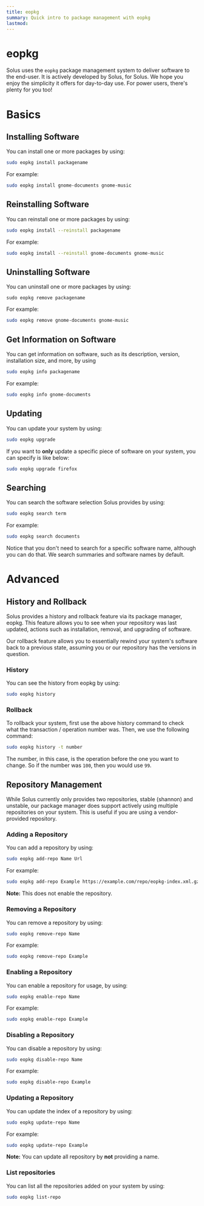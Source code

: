 ```yaml
---
title: eopkg
summary: Quick intro to package management with eopkg
lastmod:
---
```


# eopkg

Solus uses the `eopkg` package management system to deliver software to the end-user. It is actively developed by Solus, for Solus. We hope you enjoy the simplicity it offers for day-to-day use. For power users, there's plenty for you too!

# Basics

## Installing Software

You can install one or more packages by using:

```bash
sudo eopkg install packagename
```

For example:

```bash
sudo eopkg install gnome-documents gnome-music
```

## Reinstalling Software

You can reinstall one or more packages by using:

```bash
sudo eopkg install --reinstall packagename
```

For example:

```bash
sudo eopkg install --reinstall gnome-documents gnome-music
```

## Uninstalling Software

You can uninstall one or more packages by using:

```
sudo eopkg remove packagename
```

For example:

```bash
sudo eopkg remove gnome-documents gnome-music
```

## Get Information on Software

You can get information on software, such as its description, version, installation size, and more, by using

```bash
sudo eopkg info packagename
```

For example:

```bash
sudo eopkg info gnome-documents
```

## Updating

You can update your system by using:

```bash
sudo eopkg upgrade
```

If you want to **only** update a specific piece of software on your system, you can specify is like below:

```bash
sudo eopkg upgrade firefox
```

## Searching

You can search the software selection Solus provides by using:

```bash
sudo eopkg search term
```

For example:

```bash
sudo eopkg search documents
```

Notice that you don't need to search for a specific software name, although you can do that. We search summaries and software names by default.

# Advanced

## History and Rollback

Solus provides a history and rollback feature via its package manager, eopkg. This feature allows you to see when your repository was last updated, actions such as installation, removal, and upgrading of software.

Our rollback feature allows you to essentially rewind your system's software back to a previous state, assuming you or our repository has the versions in question.

### History

You can see the history from eopkg by using:

```bash
sudo eopkg history
```

### Rollback

To rollback your system, first use the above history command to check what the transaction / operation number was. Then, we use the following command:

```bash
sudo eopkg history -t number
```

The number, in this case, is the operation before the one you want to change. So if the number was `100`, then you would use `99`.

## Repository Management

While Solus currently only provides two repositories, stable (shannon) and unstable, our package manager does support actively using multiple repositories on your system. This is useful if you are using a vendor-provided repository.

### Adding a Repository

You can add a repository by using:

```bash
sudo eopkg add-repo Name Url
```

For example:

```bash
sudo eopkg add-repo Example https://example.com/repo/eopkg-index.xml.gz
```

**Note:** This does not enable the repository.

### Removing a Repository

You can remove a repository by using:

```bash
sudo eopkg remove-repo Name
```

For example:

```bash
sudo eopkg remove-repo Example
```

### Enabling a Repository

You can enable a repository for usage, by using:

```bash
sudo eopkg enable-repo Name
```

For example:

```bash
sudo eopkg enable-repo Example
```

### Disabling a Repository

You can disable a repository by using:

```bash
sudo eopkg disable-repo Name
```

For example:

```bash
sudo eopkg disable-repo Example
```

### Updating a Repository

You can update the index of a repository by using:

```bash
sudo eopkg update-repo Name
```

For example:

```bash
sudo eopkg update-repo Example
```

**Note:** You can update all repository by **not** providing a name.

### List repositories

You can list all the repositories added on your system by using:

```bash
sudo eopkg list-repo
```
